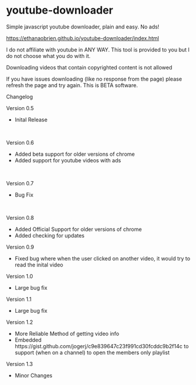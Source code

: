 # youtube-downloader
Simple javascript youtube downloader, plain and easy. No ads!

https://ethanaobrien.github.io/youtube-downloader/index.html


<p>I do not affiliate with youtube in ANY WAY. This tool is provided to you but I do not choose what you do with it.</p>
<p>Downloading videos that contain copyrighted content is not allowed</p>

If you have issues downloading (like no response from the page) please refresh the page and try again. This is BETA software.

Changelog

Version 0.5
<ul><li>Inital Release</li></ul>
<br>

Version 0.6
<ul><li>Added beta support for older versions of chrome</li>
<li>Added support for youtube videos with ads</li></ul>
<br>

Version 0.7
<ul><li>Bug Fix</li></ul>
<br>

Version 0.8
<ul><li>Added Official Support for older versions of chrome</li>
<li>Added checking for updates</li></ul>

Version 0.9
<ul><li>Fixed bug where when the user clicked on another video, it would try to read the inital video</li></ul>

Version 1.0
<ul><li>Large bug fix</li></ul>

Version 1.1
<ul><li>Large bug fix</li></ul>

Version 1.2
<ul><li>More Reliable Method of getting video info</li>
<li>Embedded https://gist.github.com/jogerj/c9e839647c23f991cd30fcddc9b2f14c to support (when on a channel) to open the members only playlist</li></ul>

Version 1.3
<ul><li>Minor Changes</li></ul>
